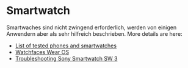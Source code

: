 # Smartwatch

Smartwaches sind nicht zwingend erforderlich, werden von einigen Anwendern aber als sehr hilfreich beschrieben. More details are here:

- [List of tested phones and smartwatches](../Getting-Started/Phones.md)
- [Watchfaces Wear OS](../Configuration/Watchfaces.md)
- [Troubleshooting Sony Smartwatch SW 3](../Usage/SonySW3.rst)

